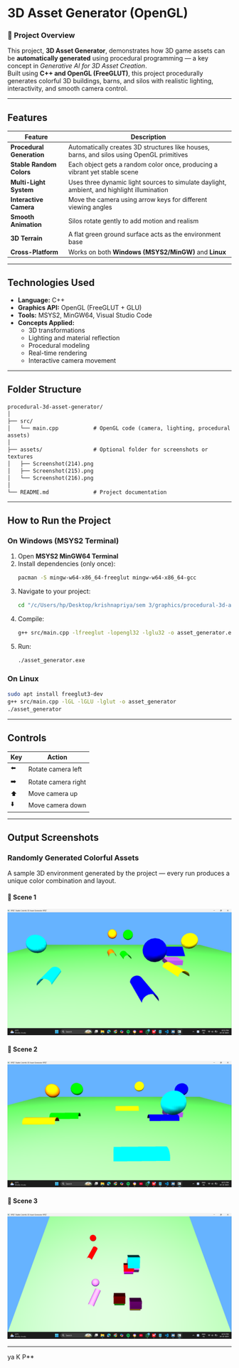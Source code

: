 #  3D Asset Generator (OpenGL)

### 🎯 Project Overview
This project, **3D Asset Generator**, demonstrates how 3D game assets can be **automatically generated** using procedural programming — a key concept in *Generative AI for 3D Asset Creation*.  
Built using **C++ and OpenGL (FreeGLUT)**, this project procedurally generates colorful 3D buildings, barns, and silos with realistic lighting, interactivity, and smooth camera control.

---

##  Features

| Feature | Description |
|----------|--------------|
|  **Procedural Generation** | Automatically creates 3D structures like houses, barns, and silos using OpenGL primitives |
|  **Stable Random Colors** | Each object gets a random color once, producing a vibrant yet stable scene |
|  **Multi-Light System** | Uses three dynamic light sources to simulate daylight, ambient, and highlight illumination |
|  **Interactive Camera** | Move the camera using arrow keys for different viewing angles |
|  **Smooth Animation** | Silos rotate gently to add motion and realism |
|  **3D Terrain** | A flat green ground surface acts as the environment base |
|  **Cross-Platform** | Works on both **Windows (MSYS2/MinGW)** and **Linux** |

---

##  Technologies Used

- **Language:** C++  
- **Graphics API:** OpenGL (FreeGLUT + GLU)  
- **Tools:** MSYS2, MinGW64, Visual Studio Code  
- **Concepts Applied:**
  - 3D transformations  
  - Lighting and material reflection  
  - Procedural modeling  
  - Real-time rendering  
  - Interactive camera movement  

---

##  Folder Structure

```
procedural-3d-asset-generator/
│
├── src/
│   └── main.cpp           # OpenGL code (camera, lighting, procedural assets)
│
├── assets/                # Optional folder for screenshots or textures
│   ├── Screenshot(214).png
│   ├── Screenshot(215).png
│   └── Screenshot(216).png
│
└── README.md              # Project documentation
```

---

##  How to Run the Project

###  **On Windows (MSYS2 Terminal)**

1. Open **MSYS2 MinGW64 Terminal**
2. Install dependencies (only once):
   ```bash
   pacman -S mingw-w64-x86_64-freeglut mingw-w64-x86_64-gcc
   ```
3. Navigate to your project:
   ```bash
   cd "/c/Users/hp/Desktop/krishnapriya/sem 3/graphics/procedural-3d-asset-generator"
   ```
4. Compile:
   ```bash
   g++ src/main.cpp -lfreeglut -lopengl32 -lglu32 -o asset_generator.exe
   ```
5. Run:
   ```bash
   ./asset_generator.exe
   ```

###  **On Linux**
```bash
sudo apt install freeglut3-dev
g++ src/main.cpp -lGL -lGLU -lglut -o asset_generator
./asset_generator
```

---

##  Controls

| Key | Action |
|-----|--------|
| ⬅️ | Rotate camera left |
| ➡️ | Rotate camera right |
| ⬆️ | Move camera up |
| ⬇️ | Move camera down |

---

##  Output Screenshots

###  Randomly Generated Colorful Assets
A sample 3D environment generated by the project — every run produces a unique color combination and layout.

#### 🔹 Scene 1
![Colorful 3D Scene 1](assets/Screenshot%20(214).png)

#### 🔹 Scene 2
![Colorful 3D Scene 2](assets/Screenshot%20(215).png)

#### 🔹 Scene 3
![Colorful 3D Scene 3](assets/Screenshot%20(216).png)

---

ya K P**
